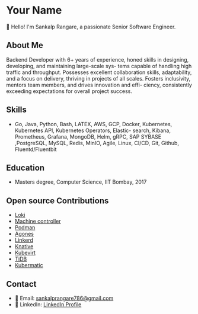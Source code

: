 # Your Name

👋 Hello! I'm Sankalp Rangare, a passionate Senior Software Engineer.

## About Me

Backend Developer with 6+ years of experience, honed skills in designing, developing, and maintaining large-scale sys- tems capable of handling high traffic and throughput. Possesses excellent collaboration skills, adaptability, and a focus on delivery, thriving in projects of all scales. Fosters inclusivity, mentors team members, and drives innovation and effi- ciency, consistently exceeding expectations for overall project success.


## Skills

- Go, Java, Python, Bash, LATEX, AWS, GCP, Docker, Kubernetes, Kubernetes API, Kubernetes Operators, Elastic- search, Kibana, Prometheus, Grafana, MongoDB, Helm, gRPC, SAP SYBASE ,PostgreSQL, MySQL, Redis, MinIO, Agile, Linux, CI/CD, Git, Github, Fluentd/Fluentbit

## Education

- Masters degree, Computer Science, IIT Bombay, 2017

## Open source Contributions

- [Loki](https://github.com/grafana/loki/pull/4495)
- [Machine controller](https://github.com/kubermatic/machine-controller)
- [Podman](https://github.com/containers/podman/pull/11609)
- [Agones](https://github.com/googleforgames/agones/pull/2288)
- [Linkerd](https://github.com/linkerd/linkerd2/pull/7076)
- [Knative](https://github.com/knative/docs/pull/4162)
- [Kubevirt](https://github.com/kubevirt/cloud-provider-kubevirt/pull/86)
- [TiDB](https://github.com/pingcap/tidb/pull/28452)
- [Kubermatic](https://github.com/kubermatic/kubermatic)


## Contact

- 📧 Email: sankalprangare786@gmail.com
- 💼 LinkedIn: [LinkedIn Profile](https://www.linkedin.com/in/sankalp-rangare/)  
